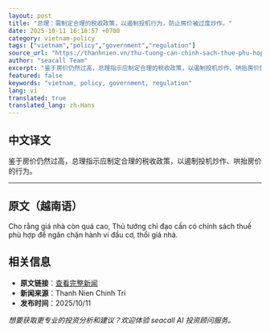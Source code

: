 ```yaml
---
layout: post
title: "总理：需制定合理的税收政策，以遏制投机行为，防止房价被过度炒作。"
date: 2025-10-11 16:18:57 +0700
category: vietnam-policy
tags: ["vietnam","policy","government","regulation"]
source_url: "https://thanhnien.vn/thu-tuong-can-chinh-sach-thue-phu-hop-ngan-dau-co-thoi-gia-nha-qua-cao-185251011104634727.htm"
author: "seacall Team"
excerpt: "鉴于房价仍然过高，总理指示应制定合理的税收政策，以遏制投机炒作、哄抬房价的行为。..."
featured: false
keywords: "vietnam, policy, government, regulation"
lang: vi
translated: true
translated_lang: zh-Hans
---
```


## 中文译文

鉴于房价仍然过高，总理指示应制定合理的税收政策，以遏制投机炒作、哄抬房价的行为。

---

## 原文（越南语）

Cho rằng gi&aacute; nh&agrave; c&ograve;n qu&aacute; cao, Thủ tướng chỉ đạo cần c&oacute; ch&iacute;nh s&aacute;ch thuế ph&ugrave; hợp để ngăn chặn h&agrave;nh vi đầu cơ, thổi gi&aacute; nh&agrave;.

## 相关信息

- **原文链接**：[查看完整新闻](https://thanhnien.vn/thu-tuong-can-chinh-sach-thue-phu-hop-ngan-dau-co-thoi-gia-nha-qua-cao-185251011104634727.htm)
- **新闻来源**：Thanh Nien Chinh Tri
- **发布时间**：2025/10/11

*想要获取更专业的投资分析和建议？欢迎体验 seacall AI 投资顾问服务。*